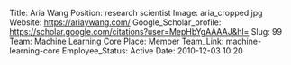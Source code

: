 Title: Aria Wang
Position: research scientist
Image: aria_cropped.jpg
Website: https://ariaywang.com/
Google_Scholar_profile: https://scholar.google.com/citations?user=MepHbYgAAAAJ&hl=
Slug: 99
Team: Machine Learning Core
Place: Member
Team_Link: machine-learning-core
Employee_Status: Active
Date: 2010-12-03 10:20